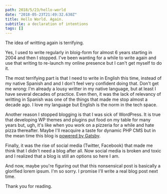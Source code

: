 ```yaml
---
path: 2018/5/23/hello-world
date: "2018-05-23T21:49:32.630Z"
title: Hello World. Again.
subtitle: a declaration of intentions
tags: []
---
```


The idea of writting again is terrifying.

Yes, I used to write regularly in bloig-form for almost 6 years starting in 2004 and then I stopped. I've been wanting for a while to write again and use that writing to re-launch my online presence but I can't get myself to do it.

The most terrifying part is that I need to write in English this time, instead of my native Spanish and and I don't feel very confident doing that. Don't get me wrong: I'm already a lousy writter in my native language, but at least I have several decades of practice. Even then, it was the lack of relevancy of writting in Spanish was one of the things that made me stop almost a decade ago. I love my language but English is the norm in the tech space.

Another reason I stopped blogging is that I was sick of WordPress. It is true that developing WP themes and plugins put food on my table for many years but, ugh, it's like when you work on a pizzeria for a while and hate pizza thereafter. Maybe I'll reacquire a taste for dynamic PHP CMS but in the mean time this blog is [powered by Gatsby](https://gatsbyjs.com).

Finally, it was the rise of social media (Twitter, Facebook) that made me think that I didn't need a blog after all. Now social media is broken and toxic and I realized that a blog is still an options so here I am.

And now, maybe you're figuring out that this nonsensical post is basically a glorified lorem ipsum. I'm so sorry. I promise I'll write a real blog post next time.

Thank you for reading.
